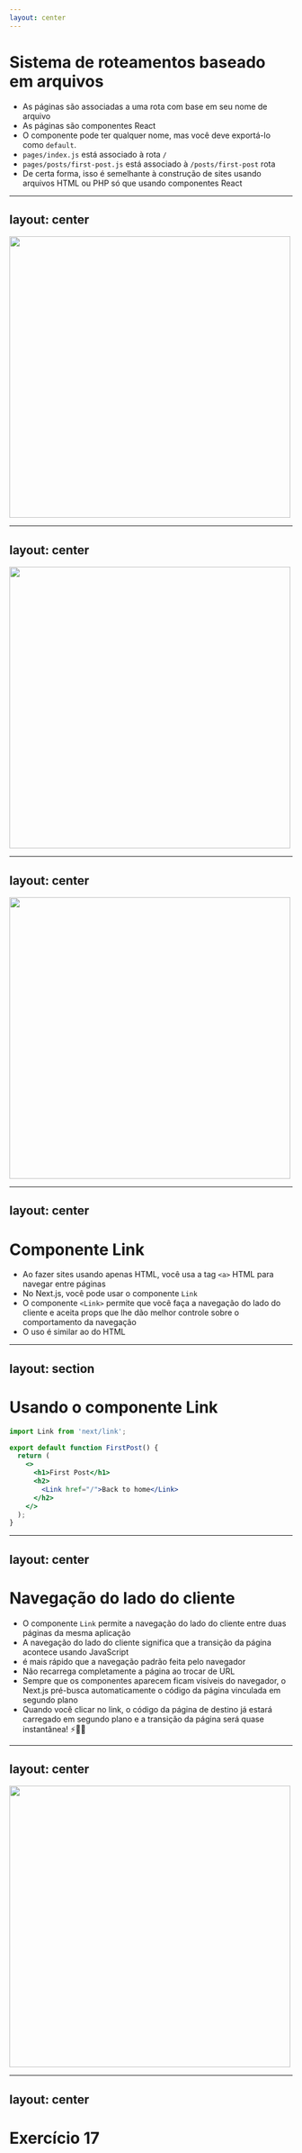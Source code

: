```yaml
---
layout: center
---
```


# Sistema de roteamentos baseado em arquivos

- As páginas são associadas a uma rota com base em seu nome de arquivo
- As páginas são componentes React
- O componente pode ter qualquer nome, mas você deve exportá-lo como `default`.
- `pages/index.js` está associado à rota `/`
- `pages/posts/first-post.js` está associado à `/posts/first-post` rota
- De certa forma, isso é semelhante à construção de sites usando arquivos HTML ou PHP só que usando componentes React

---
layout: center
---

<img src="/example--nextjs-page.png" style="height:500px;">

---
layout: center
---

<img src="/example--nextjs-new-pages-01.png" style="height:500px;">

---
layout: center
---

<img src="/example--nextjs-new-pages-02.png" style="height:500px;">

---
layout: center
---

# Componente Link

- Ao fazer sites usando apenas HTML, você usa a tag `<a>` HTML para navegar entre páginas
- No Next.js, você pode usar o componente `Link`
- O componente `<Link>` permite que você faça a navegação do lado do cliente e aceita props que lhe dão melhor controle sobre o comportamento da navegação
- O uso é similar ao do HTML

---
layout: section
---

# Usando o componente Link

```jsx
import Link from 'next/link';

export default function FirstPost() {
  return (
    <>
      <h1>First Post</h1>
      <h2>
        <Link href="/">Back to home</Link>
      </h2>
    </>
  );
}
```

<style>
code {
  @apply text-xl !important;
}
</style>

---
layout: center
---

# Navegação do lado do cliente

- O componente `Link` permite a navegação do lado do cliente entre duas páginas da mesma aplicação
- A navegação do lado do cliente significa que a transição da página acontece usando JavaScript
- é mais rápido que a navegação padrão feita pelo navegador
- Não recarrega completamente a página ao trocar de URL
- Sempre que os componentes aparecem ficam visíveis do navegador, o Next.js pré-busca automaticamente o código da página vinculada em segundo plano
- Quando você clicar no link, o código da página de destino já estará carregado em segundo plano e a transição da página será quase instantânea! ⚡️🚀🤘

---
layout: center
---

<img src="/example--client-side-routing.gif" style="height:500px;">

---
layout: center
---

# Exercício 17